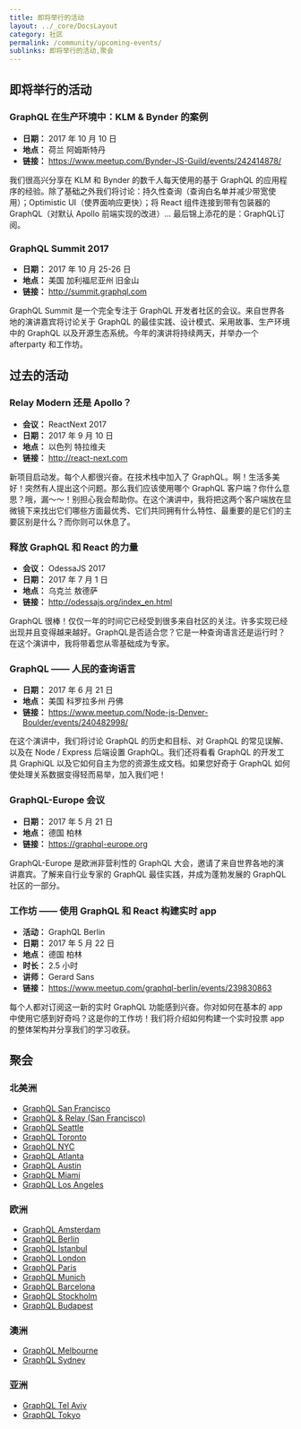 ```yaml
---
title: 即将举行的活动
layout: ../_core/DocsLayout
category: 社区
permalink: /community/upcoming-events/
sublinks: 即将举行的活动,聚会
---
```


## 即将举行的活动

### GraphQL 在生产环境中：KLM & Bynder 的案例

- **日期：** 2017 年 10 月 10 日
- **地点：** 荷兰 阿姆斯特丹
- **链接：** https://www.meetup.com/Bynder-JS-Guild/events/242414878/

我们很高兴分享在 KLM 和 Bynder 的数千人每天使用的基于 GraphQL 的应用程序的经验。除了基础之外我们将讨论：持久性查询（查询白名单并减少带宽使用）；Optimistic UI（使界面响应更快）；将 React 组件连接到带有包装器的 GraphQL（对默认 Apollo 前端实现的改进）... 最后锦上添花的是：GraphQL订阅。

### GraphQL Summit 2017

- **日期：** 2017 年 10 月 25-26 日
- **地点：** 美国 加利福尼亚州 旧金山
- **链接：** http://summit.graphql.com

GraphQL Summit 是一个完全专注于 GraphQL 开发者社区的会议。来自世界各地的演讲嘉宾将讨论关于 GraphQL 的最佳实践、设计模式、采用故事、生产环境中的 GraphQL 以及开源生态系统。今年的演讲将持续两天，并举办一个 afterparty 和工作坊。

## 过去的活动

### Relay Modern 还是 Apollo？

- **会议：** ReactNext 2017
- **日期：** 2017 年 9 月 10 日
- **地点：** 以色列 特拉维夫
- **链接：** http://react-next.com

新项目启动发。每个人都很兴奋。在技术栈中加入了 GraphQL。啊！生活多美好！突然有人提出这个问题。那么我们应该使用哪个 GraphQL 客户端？你什么意思？哦，漏～～！别担心我会帮助你。在这个演讲中，我将把这两个客户端放在显微镜下来找出它们哪些方面最优秀、它们共同拥有什么特性、最重要的是它们的主要区别是什么？而你则可以休息了。

### 释放 GraphQL 和 React 的力量

- **会议：** OdessaJS 2017
- **日期：** 2017 年 7 月 1 日
- **地点：** 乌克兰 敖德萨
- **链接：** http://odessajs.org/index_en.html

GraphQL 很棒！仅仅一年的时间它已经受到很多来自社区的关注。许多实现已经出现并且变得越来越好。GraphQL是否适合您？它是一种查询语言还是运行时？在这个演讲中，我将带着您从零基础成为专家。

### GraphQL —— 人民的查询语言

- **日期：** 2017 年 6 月 21 日
- **地点：** 美国 科罗拉多州 丹佛
- **链接：** https://www.meetup.com/Node-js-Denver-Boulder/events/240482998/

在这个演讲中，我们将讨论 GraphQL 的历史和目标、对 GraphQL 的常见误解、以及在 Node / Express 后端设置 GraphQL。我们还将看看 GraphQL 的开发工具 GraphiQL 以及它如何自主为您的资源生成文档。如果您好奇于 GraphQL 如何使处理关系数据变得轻而易举，加入我们吧！


### GraphQL-Europe 会议

- **日期：** 2017 年 5 月 21 日
- **地点：** 德国 柏林
- **链接：** https://graphql-europe.org

GraphQL-Europe 是欧洲非营利性的 GraphQL 大会，邀请了来自世界各地的演讲嘉宾。了解来自行业专家的 GraphQL 最佳实践，并成为蓬勃发展的 GraphQL 社区的一部分。

### 工作坊 —— 使用 GraphQL 和 React 构建实时 app

- **活动：** GraphQL Berlin
- **日期：** 2017 年 5 月 22 日
- **地点：** 德国 柏林
- **时长：** 2.5 小时
- **讲师：** Gerard Sans
- **链接：** https://www.meetup.com/graphql-berlin/events/239830863

每个人都对订阅这一新的实时 GraphQL 功能感到兴奋。你对如何在基本的 app 中使用它感到好奇吗？这是你的工作坊！我们将介绍如何构建一个实时投票 app 的整体架构并分享我们的学习收获。

## 聚会

### 北美洲

- [GraphQL San Francisco](http://www.meetup.com/GraphQL-SF/)
- [GraphQL & Relay (San Francisco)](http://www.meetup.com/graphql/)
- [GraphQL Seattle](https://www.meetup.com/Seattle-GraphQL-Meetup/)
- [GraphQL Toronto](https://www.meetup.com/GraphQL-Toronto/)
- [GraphQL NYC](https://www.meetup.com/GraphQL-NYC/)
- [GraphQL Atlanta](https://www.meetup.com/GraphQL-Atlanta/)
- [GraphQL Austin](https://www.meetup.com/ATX-GraphQL/)
- [GraphQL Miami](https://www.meetup.com/Miami-GraphQL/)
- [GraphQL Los Angeles](https://www.meetup.com/Los-Angeles-GraphQL-Meetup/)

### 欧洲

- [GraphQL Amsterdam](https://www.meetup.com/Amsterdam-GraphQL-Meetup/)
- [GraphQL Berlin](https://www.meetup.com/graphql-berlin/)
- [GraphQL Istanbul](https://www.meetup.com/GraphQL-Istanbul/)
- [GraphQL London](https://www.meetup.com/GraphQL-London)
- [GraphQL Paris](https://www.meetup.com/GraphQL-Paris/)
- [GraphQL Munich](https://www.meetup.com/GraphQL-Munich/)
- [GraphQL Barcelona](https://www.meetup.com/GraphQL-Barcelona/)
- [GraphQL Stockholm](https://www.meetup.com/GraphQL-Stockholm/)
- [GraphQL Budapest](https://www.meetup.com/Budapest-GraphQL/)

### 澳洲

- [GraphQL Melbourne](http://graphql.melbourne/)
- [GraphQL Sydney](https://www.meetup.com/GraphQL-Sydney/)

### 亚洲

- [GraphQL Tel Aviv](https://www.meetup.com/GraphQL-TLV/)
- [GraphQL Tokyo](https://www.meetup.com/GraphQL-Tokyo/)
